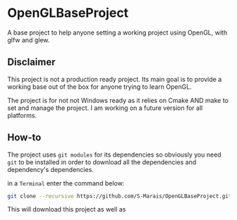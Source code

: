 # OpenGLBaseProject
A base project to help anyone setting a working project using OpenGL, with glfw and glew.

## Disclaimer
This project is not a production ready project. Its main goal is to provide a working base out of the box for anyone trying to learn OpenGL.

The project is for not not Windows ready as it relies on Cmake AND make to set and manage the project.
I am working on a future version for all platforms.

## How-to
The project uses `git modules` for its dependencies so obviously you need `git` to be installed in order to download 
all the dependencies and dependency's dependencies.

in a `Terminal` enter the command below:
```bash
git clone --recursive https://github.com/S-Marais/OpenGLBaseProject.git OpenGLBaseProject
```
This will download this project as well as 